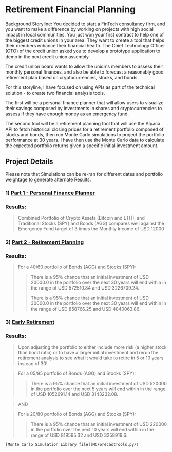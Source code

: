 # Retirement Financial Planning
Background Storyline: You decided to start a FinTech consultancy firm, and you want to make a difference by working on projects with high social impact in local communities. You just won your first contract to help one of the biggest credit unions in your area. They want to create a tool that helps their members enhance their financial health. The Chief Technology Officer (CTO) of the credit union asked you to develop a prototype application to demo in the next credit union assembly.

The credit union board wants to allow the union's members to assess their monthly personal finances, and also be able to forecast a reasonably good retirement plan based on cryptocurrencies, stocks, and bonds.

For this storyline, I have focused on using APIs as part of the technical solution - to create two financial analysis tools.

The first will be a personal finance planner that will allow users to visualize their savings composed by investments in shares and cryptocurrencies to assess if they have enough money as an emergency fund.

The second tool will be a retirement planning tool that will use the Alpaca API to fetch historical closing prices for a retirement portfolio composed of stocks and bonds, then run Monte Carlo simulations to project the portfolio performance at 30 years. I have then use the Monte Carlo data to calculate the expected portfolio returns given a specific initial investment amount.


## Project Details

Please note that Simulations can be re-ran for different dates and portfolio weightage to generate alternate Results.

### 1) [Part 1 - Personal Finance Planner](financial-planner.ipynb)
### Results:
> Combined Portfolio of Crypto Assets (Bitcoin and ETH), and Traditional Stocks (SPY) and Bonds (AGG) compares well against the Emergency Fund target of 3 times the Monthly Income of USD 12000

### 2) [Part 2 - Retirement Planning](financial-planner.ipynb)
### Results:


> For a 40/60 portfolio of Bonds (AGG) and Stocks (SPY):
>> There is a 95% chance that an initial investment of USD 20000.0 in the portfolio over the next 30 years will end within in the range of USD 572510.84 and USD 3226709.24.
>>
>> There is a 95% chance that an initial investment of USD 30000.0 in the portfolio over the next 30 years will end within in the range of USD 858766.25 and USD 4840063.86.


### 3) [Early Retirement](financial-planner.ipynb)

### Results:

> Upon adjusting the portfolio to either include more risk (a higher stock than bond ratio) or to have a larger initial investment and rerun the retirement analysis to see what it would take to retire in 5 or 10 years instead of 30!

> For a 05/95 portfolio of Bonds (AGG) and Stocks (SPY):
>> There is a 95% chance that an initial investment of USD 520000 in the portfolio over the next 5 years will end within in the range of USD 1052691.14 and USD 3143232.08.

> AND

> For a 20/80 portfolio of Bonds (AGG) and Stocks (SPY):
>> There is a 95% chance that an initial investment of USD 220000 in the portfolio over the next 10 years will end within in the range of USD 819595.32 and USD 3258919.6.

```
[Monte Carlo Simulation Library file](MCForecastTools.py/)

```
